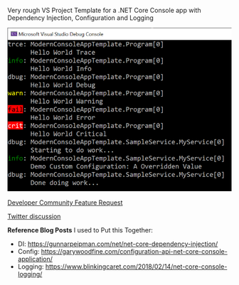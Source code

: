 Very rough VS Project Template for a .NET Core Console app
with Dependency Injection, Configuration and Logging

![console screenshot of logging and custom config](readme-media/console-logging-workaround.png)

[Developer Community Feature Request](https://developercommunity.visualstudio.com/idea/651671/net-core-console-template-with-di-logging-config.html)

[Twitter discussion](https://twitter.com/spottedmahn/status/1151911538183364609?s=20)


**Reference Blog Posts** I used to Put this Together:

- DI: https://gunnarpeipman.com/net/net-core-dependency-injection/
- Config: https://garywoodfine.com/configuration-api-net-core-console-application/
- Logging: https://www.blinkingcaret.com/2018/02/14/net-core-console-logging/